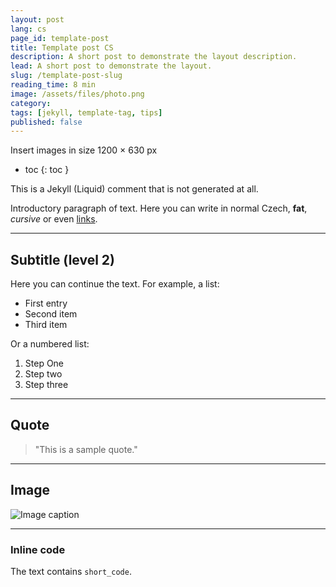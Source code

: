 ```yaml
---
layout: post
lang: cs
page_id: template-post
title: Template post CS
description: A short post to demonstrate the layout description.
lead: A short post to demonstrate the layout.
slug: /template-post-slug
reading_time: 8 min
image: /assets/files/photo.png
category: 
tags: [jekyll, template-tag, tips]
published: false
---
```


Insert images in size 1200 × 630 px

- toc
{: toc }




This is a Jekyll (Liquid) comment that is not generated at all.


Introductory paragraph of text. Here you can write in normal Czech, **fat**, _cursive_ or even [links](https://example.com).

---

## Subtitle (level 2)

Here you can continue the text. For example, a list:

- First entry
- Second item
- Third item

Or a numbered list:

1. Step One
2. Step two
3. Step three

---

## Quote

> "This is a sample quote."

---

## Image

![Image caption](/assets/files/images/photo..png)

---

### Inline code
The text contains `short_code`.